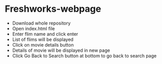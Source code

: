 # Freshworks-webpage
* Download whole repository
* Open index.html file
* Enter flim name and click enter
* List of flims will be displayed
* Click on movie details button
* Details of movie will be displayed in new page
* Click Go Back to Search button at bottom to go back to search page
